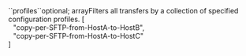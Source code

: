 <tr><td>``profiles``</td><td>optional; array</td><td>Filters all transfers by a collection of specified configuration profiles.</td>
<td> [
  <div style="padding-left:10px;">"copy-per-SFTP-from-HostA-to-HostB",</div>
  <div style="padding-left:10px;">"copy-per-SFTP-from-HostA-to-HostC"</div>
  ]</td>
<td></td></tr>
